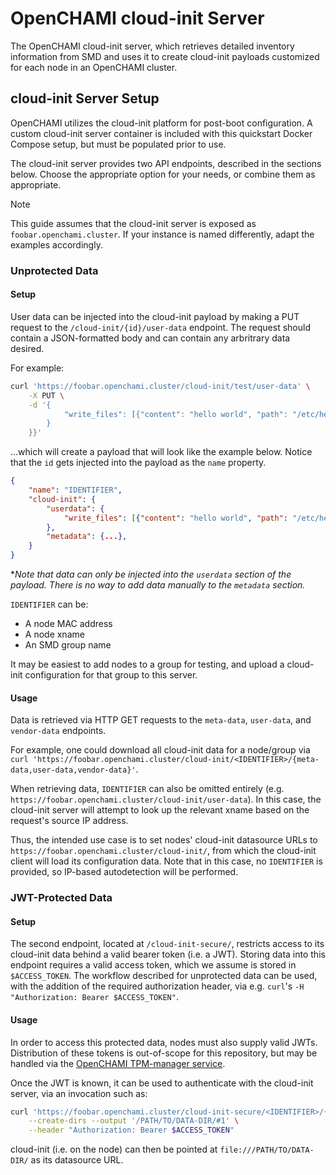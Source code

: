 # OpenCHAMI cloud-init Server

The OpenCHAMI cloud-init server, which retrieves detailed inventory information from SMD and uses it to create cloud-init payloads customized for each node in an OpenCHAMI cluster.

## cloud-init Server Setup

OpenCHAMI utilizes the cloud-init platform for post-boot configuration. A custom cloud-init server container is included with this quickstart Docker Compose setup, but must be populated prior to use.

The cloud-init server provides two API endpoints, described in the sections below. Choose the appropriate option for your needs, or combine them as appropriate.

> [!NOTE]
> This guide assumes that the cloud-init server is exposed as `foobar.openchami.cluster`.
> If your instance is named differently, adapt the examples accordingly.

### Unprotected Data

#### Setup

User data can be injected into the cloud-init payload by making a PUT request to the `/cloud-init/{id}/user-data` endpoint. The request should contain a JSON-formatted body and can contain any arbritrary data desired.

For example:

```bash
curl 'https://foobar.openchami.cluster/cloud-init/test/user-data' \
    -X PUT \
    -d '{
            "write_files": [{"content": "hello world", "path": "/etc/hello"}]
        }
    }}'
```

...which will create a payload that will look like the example below. Notice that the `id` gets injected into the payload as the `name` property.

```json
{
    "name": "IDENTIFIER", 
    "cloud-init": {
        "userdata": {
            "write_files": [{"content": "hello world", "path": "/etc/hello"}]
        },
        "metadata": {...},
    }
}
```

**Note that data can only be injected into the `userdata` section of the payload. There is no way to add data manually to the `metadata` section.*

`IDENTIFIER` can be:

- A node MAC address
- A node xname
- An SMD group name

It may be easiest to add nodes to a group for testing, and upload a cloud-init configuration for that group to this server.

#### Usage

Data is retrieved via HTTP GET requests to the `meta-data`, `user-data`, and `vendor-data` endpoints.

For example, one could download all cloud-init data for a node/group via `curl 'https://foobar.openchami.cluster/cloud-init/<IDENTIFIER>/{meta-data,user-data,vendor-data}'`.

When retrieving data, `IDENTIFIER` can also be omitted entirely (e.g. `https://foobar.openchami.cluster/cloud-init/user-data`). In this case, the cloud-init server will attempt to look up the relevant xname based on the request's source IP address.

Thus, the intended use case is to set nodes' cloud-init datasource URLs to `https://foobar.openchami.cluster/cloud-init/`, from which the cloud-init client will load its configuration data. Note that in this case, no `IDENTIFIER` is provided, so IP-based autodetection will be performed.

### JWT-Protected Data

#### Setup

The second endpoint, located at `/cloud-init-secure/`, restricts access to its cloud-init data behind a valid bearer token (i.e. a JWT).
Storing data into this endpoint requires a valid access token, which we assume is stored in `$ACCESS_TOKEN`.
The workflow described for unprotected data can be used, with the addition of the required authorization header, via e.g. `curl`'s `-H "Authorization: Bearer $ACCESS_TOKEN"`.

#### Usage

In order to access this protected data, nodes must also supply valid JWTs.
Distribution of these tokens is out-of-scope for this repository, but may be handled via the [OpenCHAMI TPM-manager service](https://github.com/OpenCHAMI/TPM-manager).

Once the JWT is known, it can be used to authenticate with the cloud-init server, via an invocation such as:

```bash
curl 'https://foobar.openchami.cluster/cloud-init-secure/<IDENTIFIER>/{meta-data,user-data,vendor-data}' \
    --create-dirs --output '/PATH/TO/DATA-DIR/#1' \
    --header "Authorization: Bearer $ACCESS_TOKEN"
```

cloud-init (i.e. on the node) can then be pointed at `file:///PATH/TO/DATA-DIR/` as its datasource URL.
